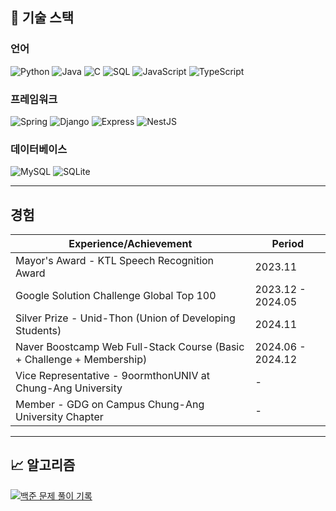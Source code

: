 ## 🔧 기술 스택
### 언어
![Python](https://img.shields.io/badge/Python-3776AB?style=for-the-badge&logo=python&logoColor=white)
![Java](https://img.shields.io/badge/Java-007396?style=for-the-badge&logo=java&logoColor=white)
![C](https://img.shields.io/badge/C-A8B9CC?style=for-the-badge&logo=c&logoColor=white)
![SQL](https://img.shields.io/badge/SQL-4479A1?style=for-the-badge&logo=mysql&logoColor=white)
![JavaScript](https://img.shields.io/badge/JavaScript-F7DF1E?style=for-the-badge&logo=javascript&logoColor=black)
![TypeScript](https://img.shields.io/badge/TypeScript-3178C6?style=for-the-badge&logo=typescript&logoColor=white)

### 프레임워크
![Spring](https://img.shields.io/badge/Spring-6DB33F?style=for-the-badge&logo=spring&logoColor=white)
![Django](https://img.shields.io/badge/Django-092E20?style=for-the-badge&logo=django&logoColor=white)
![Express](https://img.shields.io/badge/Express-000000?style=for-the-badge&logo=express&logoColor=white)
![NestJS](https://img.shields.io/badge/NestJS-E0234E?style=for-the-badge&logo=nestjs&logoColor=white)

### 데이터베이스
![MySQL](https://img.shields.io/badge/MySQL-4479A1?style=for-the-badge&logo=mysql&logoColor=white)
![SQLite](https://img.shields.io/badge/SQLite-003B57?style=for-the-badge&logo=sqlite&logoColor=white)

---

## 경험
| Experience/Achievement | Period |
|------------------|---------|
| Mayor's Award - KTL Speech Recognition Award | 2023.11 |
| Google Solution Challenge Global Top 100 | 2023.12 - 2024.05 |
| Silver Prize - Unid-Thon (Union of Developing Students) | 2024.11 |
| Naver Boostcamp Web Full-Stack Course (Basic + Challenge + Membership) | 2024.06 - 2024.12 |
| Vice Representative - 9oormthonUNIV at Chung-Ang University | - |
| Member - GDG on Campus Chung-Ang University Chapter | - |

---

## 📈 알고리즘
[![백준 문제 풀이 기록](http://mazassumnida.wtf/api/v2/generate_badge?boj=tjsqls2119)](https://solved.ac/profile/tjsqls2119)
